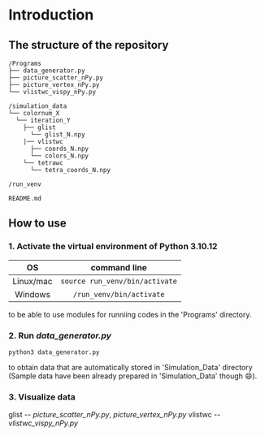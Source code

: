 # Introduction
## The structure of the repository
```
/Programs
├── data_generator.py
├── picture_scatter_nPy.py
├── picture_vertex_nPy.py
└── vlistwc_vispy_nPy.py

/simulation_data
└── colornum_X
  └── iteration_Y
    ├── glist
      └── glist_N.npy
    |── vlistwc
      ├── coords_N.npy
      └── colors_N.npy
    └── tetrawc
      └── tetra_coords_N.npy

/run_venv

README.md
```
## How to use
### 1. Activate the virtual environment of Python 3.10.12
| OS | command line |
|:---------:|:-------:|
| Linux/mac | ```source run_venv/bin/activate``` |
| Windows | ```/run_venv/bin/activate``` |
to be able to use modules for runniing codes in the 'Programs' directory.
### 2. Run *data_generator.py*
```
python3 data_generator.py
```
to obtain data that are automatically stored in 'Simulation_Data' directory (Sample data have been already prepared in 'Simulation_Data' though :smile:).
### 3. Visualize data
glist -- *picture_scatter_nPy.py*, *picture_vertex_nPy.py*
vlistwc -- *vlistwc_vispy_nPy.py*
